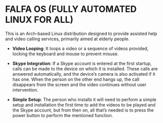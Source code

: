 # FALFA OS (FULLY AUTOMATED LINUX FOR ALL)

This is an Arch-based Linux distribution designed to provide assisted help and video calling services, primarily aimed at elderly people.

- **Video Looping**: It loops a video or a sequence of videos provided, locking the keyboard and mouse to prevent misuse.

- **Skype Integration**: If a Skype account is entered at the first startup, calls can be made to the device on which it is installed. These calls are answered automatically, and the device’s camera is also activated if it has one. When the person on the other end hangs up, the call disappears from the screen and the video continues without user intervention.

- **Simple Setup**: The person who installs it will need to perform a simple setup and installation the first time to add the videos to be played and the Skype account, but from then on, all that’s needed is to press the power button to perform the mentioned function.
